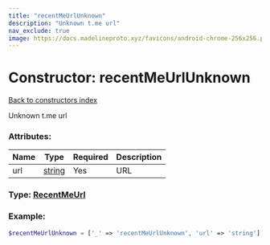 ```yaml
---
title: "recentMeUrlUnknown"
description: "Unknown t.me url"
nav_exclude: true
image: https://docs.madelineproto.xyz/favicons/android-chrome-256x256.png
---
```

# Constructor: recentMeUrlUnknown  
[Back to constructors index](/API_docs/constructors/index.html)



Unknown t.me url

### Attributes:

| Name     |    Type       | Required | Description |
|----------|---------------|----------|-------------|
|url|[string](/API_docs/types/string.html) | Yes|URL|



### Type: [RecentMeUrl](/API_docs/types/RecentMeUrl.html)


### Example:

```php
$recentMeUrlUnknown = ['_' => 'recentMeUrlUnknown', 'url' => 'string'];
```  
